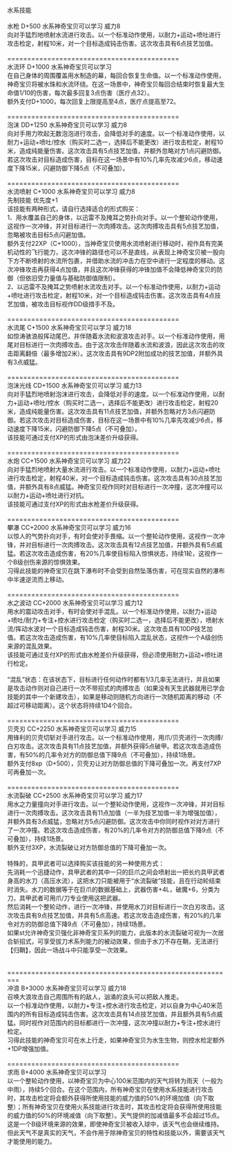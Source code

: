 <title>水系技能</title>
<meta name="GENERATOR" content="WinCHM">
<meta http-equiv="Content-Type" content="text/html; charset=gb2312">
<br>水系技能 
<br>
<br>水枪 D+500 水系神奇宝贝可以学习 威力8
<br>向对手猛烈地喷射水流进行攻击。以一个标准动作使用，以耐力+运动+喷吐进行攻击检定，射程10米，对一个目标造成钝击伤害。这次攻击具有6点技艺加值。 
<br>
<br>=========================================== 
<br>水流环 D+1000 水系神奇宝贝可以学习 
<br>在自己身体的周围覆盖用水制造的幕，每回合恢复生命值。以一个标准动作使用，神奇宝贝将被水珠和水流环绕。在这一场景中，神奇宝贝每回合结束时恢复最大生命值1/10的伤害，每次最多回复3点伤害（医疗点32）。 
<br>额外支付D+1000，每次回复上限提高至4点，医疗点提高至72。
<br>
<br>===========================================  
<br>泡沫 DD+1250 水系神奇宝贝可以学习 威力8
<br>向对手用力吹起无数泡泡进行攻击，会降低对手的速度。以一个标准动作使用，以耐力+运动+喷吐/控水（购买时二选一，选择后不能更改）进行攻击检定，射程10米，造成纯能量伤害。这次攻击具有5点技艺加值，并额外忽略对方1点闪避防御。若这次攻击对目标造成伤害，目标在这一场景中有10%几率先攻减少6点，移动速度下降15米，闪避防御下降5点（不可叠加）。
<br>
<br>=========================================== 
<br>水流喷射 C+1000 水系神奇宝贝可以学习 威力8
<br>先制技能 优先度+1 
<br>该技能有两种形式，请自行选择适合的形式购买： 
<br>1、用水覆盖自己的身体，以迅雷不及掩耳之势扑向对手。以一个整轮动作使用，这视作一次冲锋，并对目标进行一次肉搏攻击。这次肉搏攻击具有5点技艺加值，忽略被攻击目标5点闪避加值。 
<br>额外支付22XP（C+1000），当神奇宝贝使用水流喷射进行移动时，视作具有完美机动性的飞行能力，这次冲锋的路径也可以不是直线，从表现上神奇宝贝被一股向下方不断喷射的水流所包裹，并借助水流的冲击力在空中进行一定程度的移动。这次冲锋攻击再获得4点加值，并且这次冲锋获得的冲锋加值不会降低神奇宝贝的防御（但依旧受力量值与基础防御值限制）。
<br>2、以迅雷不及掩耳之势喷射水流攻击对手。以一个标准动作使用，以耐力+运动+喷吐进行攻击检定，射程10米，对一个目标造成钝击伤害。这次攻击具有4点技艺加值，被攻击目标视作DD级措手不及。 
<br>
<br>=========================================== 
<br>水流尾 C+1500 水系神奇宝贝可以学习 威力18
<br>如惊涛骇浪般挥动尾巴，并伴随着水流和波浪攻击对手。以一个标准动作使用，用尾对目标进行一次肉搏攻击。由于这次攻击伴随着水流和波浪，因此这次攻击的攻击距离翻倍（最多增加2米）。这次攻击具有9DP2附加成功的技艺加值，并额外具有3点威猛。
<br>
<br>=========================================== 
<br>泡沫光线 CD+1500 水系神奇宝贝可以学习 威力13
<br>向对手猛烈地喷射泡沫进行攻击，会降低对手的速度。以一个标准动作使用，以耐力+运动+喷吐/控水（购买时二选一，选择后不能更改）进行攻击检定，射程20米，造成纯能量伤害。这次攻击具有11点技艺加值，并额外忽略对方3点闪避防御。若这次攻击对目标造成伤害，目标在这一场景中有10%几率先攻减少6点，移动速度下降15米，闪避防御下降5点（不可叠加）。
<br>该技能可通过支付XP的形式由泡沫差价升级获得。 
<br>
<br>=========================================== 
<br>水炮 CC+1500 水系神奇宝贝可以学习 威力22
<br>向对手猛烈地喷射大量水流进行攻击。以一个标准动作使用，以耐力+运动+喷吐进行攻击检定，射程40米，对一个目标造成钝击伤害。这次攻击具有30点技艺加值，并额外具有8点威猛。神奇宝贝视作同时对目标进行一次冲撞，这次冲撞可以以耐力+运动+喷吐进行对抗。 
<br>该技能可通过支付XP的形式由水枪差价升级获得。 
<br>
<br>=========================================== 
<br>攀瀑 CC+2000 水系神奇宝贝可以学习 威力16
<br>以惊人的气势扑向对手，有时会使对手畏缩。以一个整轮动作使用，这视作一次冲锋，并对目标进行一次肉搏攻击。这次攻击具有12点技艺加值，并额外具有5点威猛。若这次攻击造成伤害，有20%几率使目标陷入惊惧状态，持续1轮，这视作一个B级创伤来源的惊惧效果。
<br>习得此技能的神奇宝贝在跳下瀑布时不会受到自然坠落伤害，可在现实自然的瀑布中半速逆流而上移动。
<br>
<br>=========================================== 
<br>水之波动 CC+2000 水系神奇宝贝可以学习 威力12
<br>用水的震动攻击对手，有时会使对手混乱。以一个标准动作使用，以耐力+运动+喷吐/耐力+专注+控水进行攻击检定（购买时二选一，选择后不能更改），喷射水流/挥动水波对一个目标造成钝击伤害，射程30米。这次攻击具有10DP技艺加值。若这次攻击造成伤害，有10%几率使目标陷入混乱状态，这视作一个A级创伤来源的混乱效果。 
<br>该技能可通过支付XP的形式由水枪差价升级获得，但必须使用耐力+运动+喷吐进行检定。 
<br>
<br>“混乱”状态：在该状态下，目标进行任何动作时都有1/3几率无法进行，并且如果是攻击动作则对自己进行一次不带招式的肉搏攻击（如果没有天生武器就用已学会技能的其中一个新建攻击），如果是移动则随机方向进行一次随机距离的移动（不超过可移动距离）。这个状态将持续1D4个回合。 
<br>
<br>=========================================== 
<br>贝壳刃 CC+2250 水系神奇宝贝可以学习 威力15
<br>用锋利的贝壳切斩对手进行攻击。以一个标准动作使用，用爪/贝壳进行一次肉搏/白刃攻击。这次攻击具有11点技艺加值，并额外获得5点破甲。若这次攻击造成伤害，有50%的几率令对方的防御总值下降9点（不可叠加），持续1场景。 
<br>额外支付8xp（D+500），贝壳刃让对方防御总值的下降可叠加一次。再支付7XP可再叠加一次。 
<br>
<br>=========================================== 
<br>水流裂破 CC+2500 水系神奇宝贝可以学习 威力17
<br>用水之力量撞向对手进行攻击。以一个整轮动作使用，这视作一次冲锋，并对目标进行一次肉搏攻击。这次攻击具有11点加值（一半为技艺加值一半为增强加值），并额外具有3点威猛，忽略对方5点闪避防御。这次攻击中你同时视作对对方进行了一次冲撞。若这次攻击造成伤害，有20%的几率令对方的防御总值下降9点（不可叠加），持续1场景。 
<br>额外支付3XP，水流裂破让对方防御总值的下降可叠加一次。
<br>
<br>特殊的，具甲武者可以选择购买该技能的另一种使用方式：
<br>先消耗一个迅捷动作，具甲武者的其中一只的巨爪之间会喷射出一把长约具甲武者身高的水刀（高压水流），这把水刀只能被用于“水流裂破”技能，且在行动轮结束时消失。水刀的数据等于在巨爪的数据基础上，武器伤害+4L，破魔+6，分类为刀，具甲武者可用爪/刀专业使用这把武器。
<br>然后消耗一个整轮动作，进行一次冲锋，并使用水刀对目标进行一次白刃攻击。这次攻击具有9点技艺加值，并具有5点高速。若这次攻击造成伤害，有20%的几率令对方的防御总值下降9点（不可叠加），持续1场景。 
<br>如果st允许神奇宝贝强化非神奇宝贝系列的能力，此版本的水流裂破可视为一次居合斩招式，可享受拔刀术系列能力的被动效果，但由于水刀不存在鞘，无法进行【归鞘】，因此一场战斗中只能享受一次效果。
<br>
<br>
<br>========================================================= 
<br>冲浪 B+3000 水系神奇宝贝可以学习 威力18
<br>召唤大浪攻击自己周围所有的敌人，汹涌的浪头可以把敌人推走。 
<br>以一个标准动作使用，以耐力+专注+控水进行攻击检定，对以自身为中心40米范围内的所有目标造成钝击伤害。这次攻击具有14点技艺加值，并且额外具有5点威猛。同时视作对范围内的目标都进行一次冲撞，这次冲撞以耐力+专注+控水进行检定。
<br>习得此技能的神奇宝贝可在水上行走，如果神奇宝贝为水生生物，则控水检定额外+1DP增强加值。
<br>
<br>=========================================== 
<br>求雨 B+4000 水系神奇宝贝可以学习 
<br>以一个整轮动作使用，以神奇宝贝为中心100米范围内的天气将转为雨天（一般为中雨），持续5个回合。在这个范围内，所有神奇宝贝在使用水系技能进行攻击时，其攻击检定将会额外获得所使用技能的威力值的50%的环境加值（向下取整）；所有神奇宝贝在使用火系技能进行攻击时，其攻击检定将会获得所使用技能的威力值的50%的环境减值（向下取整）。天气提供的加减值最多不会超过15点。  
<br>这是一个B级环境来源的效果，即使神奇宝贝被收入球中，该天气也会继续维持。但此天气不是真实的天气，不会作用于除神奇宝贝的特性和技能以外，需要该天气才能使用的能力。 
<br>